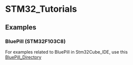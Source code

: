 # STM32_Tutorials

## Examples

### BluePill (STM32F103C8)
For examples related to BluePill in Stm32Cube_IDE, use this [BluePill_Directory](Softwares/Examples/Bluepill/)